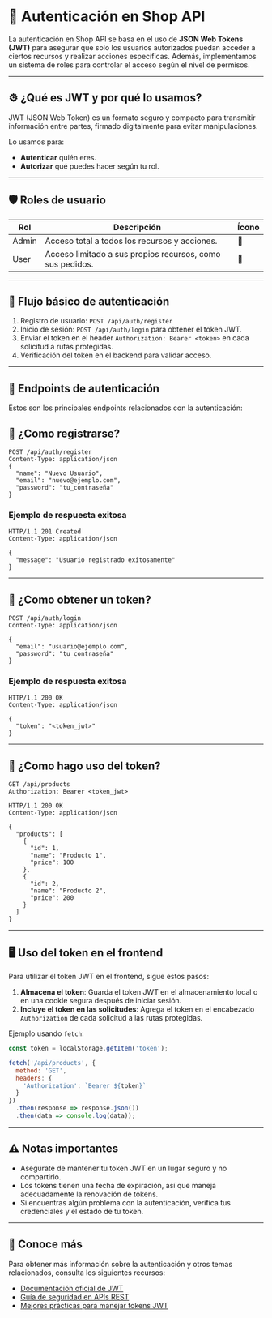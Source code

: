 # 🔐 Autenticación en Shop API

La autenticación en Shop API se basa en el uso de **JSON Web Tokens (JWT)** para asegurar que solo los usuarios autorizados puedan acceder a ciertos recursos y realizar acciones específicas. Además, implementamos un sistema de roles para controlar el acceso según el nivel de permisos.

---

## ⚙️ ¿Qué es JWT y por qué lo usamos?

JWT (JSON Web Token) es un formato seguro y compacto para transmitir información entre partes, firmado digitalmente para evitar manipulaciones.

Lo usamos para:

- **Autenticar** quién eres.
- **Autorizar** qué puedes hacer según tu rol.

---

## 🛡️ Roles de usuario

| Rol    | Descripción                    | Ícono |
| ------ | ------------------------------|-------|
| Admin  | Acceso total a todos los recursos y acciones. | 🔑    |
| User   | Acceso limitado a sus propios recursos, como sus pedidos. | 👤    |

---

## 📜 Flujo básico de autenticación

1. Registro de usuario: `POST /api/auth/register`
2. Inicio de sesión: `POST /api/auth/login` para obtener el token JWT.
3. Enviar el token en el header `Authorization: Bearer <token>` en cada solicitud a rutas protegidas.
4. Verificación del token en el backend para validar acceso.

---

## 📑 Endpoints de autenticación

Estos son los principales endpoints relacionados con la autenticación:

## 🚀 ¿Como registrarse?

```http
POST /api/auth/register
Content-Type: application/json
{
  "name": "Nuevo Usuario",
  "email": "nuevo@ejemplo.com",
  "password": "tu_contraseña"
}
```
### Ejemplo de respuesta exitosa

```http
HTTP/1.1 201 Created
Content-Type: application/json

{
  "message": "Usuario registrado exitosamente"
}
```

---

## 📝 ¿Como obtener un token?

```http
POST /api/auth/login
Content-Type: application/json

{
  "email": "usuario@ejemplo.com",
  "password": "tu_contraseña"
}
```

### Ejemplo de respuesta exitosa

```http
HTTP/1.1 200 OK
Content-Type: application/json

{
  "token": "<token_jwt>"
}
```

---

## 📜 ¿Como hago uso del token?

```http
GET /api/products
Authorization: Bearer <token_jwt>
```

```http
HTTP/1.1 200 OK
Content-Type: application/json

{
  "products": [
    {
      "id": 1,
      "name": "Producto 1",
      "price": 100
    },
    {
      "id": 2,
      "name": "Producto 2",
      "price": 200
    }
  ]
}
```

---

## 🖥️ Uso del token en el frontend

Para utilizar el token JWT en el frontend, sigue estos pasos:

1. **Almacena el token**: Guarda el token JWT en el almacenamiento local o en una cookie segura después de iniciar sesión.
2. **Incluye el token en las solicitudes**: Agrega el token en el encabezado `Authorization` de cada solicitud a las rutas protegidas.

Ejemplo usando `fetch`:

```javascript
const token = localStorage.getItem('token');

fetch('/api/products', {
  method: 'GET',
  headers: {
    'Authorization': `Bearer ${token}`
  }
})
  .then(response => response.json())
  .then(data => console.log(data));
```

---
## ⚠️ Notas importantes

- Asegúrate de mantener tu token JWT en un lugar seguro y no compartirlo.
- Los tokens tienen una fecha de expiración, así que maneja adecuadamente la renovación de tokens.
- Si encuentras algún problema con la autenticación, verifica tus credenciales y el estado de tu token.

---
## 🔐 Conoce más

Para obtener más información sobre la autenticación y otros temas relacionados, consulta los siguientes recursos:

- [Documentación oficial de JWT](https://jwt.io/introduction/)
- [Guía de seguridad en APIs REST](https://restfulapi.net/security)
- [Mejores prácticas para manejar tokens JWT](https://auth0.com/docs/security)
